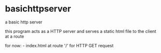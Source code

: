 # basichttpserver
a basic http server

this program acts as a HTTP server and serves a static html file to the client at a route

for now:
    - index.html at route '/' for HTTP GET request